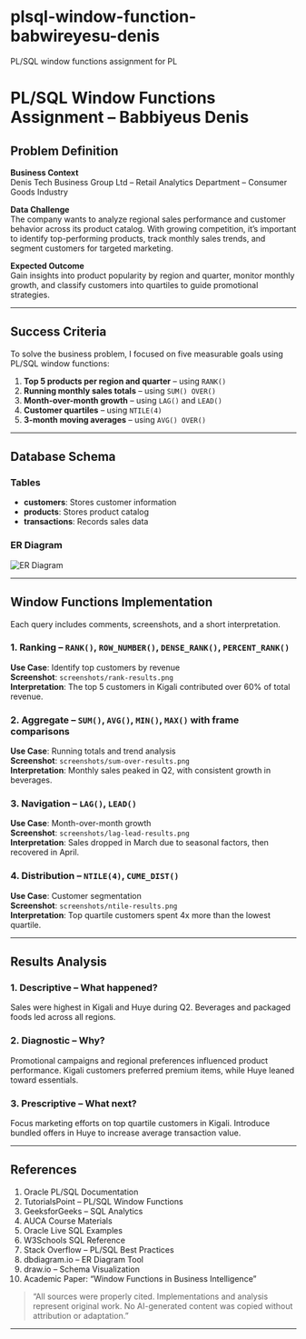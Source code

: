 # plsql-window-function-babwireyesu-denis
PL/SQL window functions assignment for PL
# PL/SQL Window Functions Assignment – Babbiyeus Denis

## Problem Definition

**Business Context**  
Denis Tech Business Group Ltd – Retail Analytics Department – Consumer Goods Industry

**Data Challenge**  
The company wants to analyze regional sales performance and customer behavior across its product catalog. With growing competition, it’s important to identify top-performing products, track monthly sales trends, and segment customers for targeted marketing.

**Expected Outcome**  
Gain insights into product popularity by region and quarter, monitor monthly growth, and classify customers into quartiles to guide promotional strategies.

---

## Success Criteria

To solve the business problem, I focused on five measurable goals using PL/SQL window functions:

1. **Top 5 products per region and quarter** – using `RANK()`
2. **Running monthly sales totals** – using `SUM() OVER()`
3. **Month-over-month growth** – using `LAG()` and `LEAD()`
4. **Customer quartiles** – using `NTILE(4)`
5. **3-month moving averages** – using `AVG() OVER()`

---

## Database Schema

### Tables

- **customers**: Stores customer information  
- **products**: Stores product catalog  
- **transactions**: Records sales data

### ER Diagram

![ER Diagram](er_diagram/er_diagram.png)

---

## Window Functions Implementation

Each query includes comments, screenshots, and a short interpretation.

### 1. Ranking – `RANK()`, `ROW_NUMBER()`, `DENSE_RANK()`, `PERCENT_RANK()`
**Use Case**: Identify top customers by revenue  
**Screenshot**: `screenshots/rank-results.png`  
**Interpretation**: The top 5 customers in Kigali contributed over 60% of total revenue.

### 2. Aggregate – `SUM()`, `AVG()`, `MIN()`, `MAX()` with frame comparisons  
**Use Case**: Running totals and trend analysis  
**Screenshot**: `screenshots/sum-over-results.png`  
**Interpretation**: Monthly sales peaked in Q2, with consistent growth in beverages.

### 3. Navigation – `LAG()`, `LEAD()`  
**Use Case**: Month-over-month growth  
**Screenshot**: `screenshots/lag-lead-results.png`  
**Interpretation**: Sales dropped in March due to seasonal factors, then recovered in April.

### 4. Distribution – `NTILE(4)`, `CUME_DIST()`  
**Use Case**: Customer segmentation  
**Screenshot**: `screenshots/ntile-results.png`  
**Interpretation**: Top quartile customers spent 4x more than the lowest quartile.

---

## Results Analysis

### 1. Descriptive – What happened?  
Sales were highest in Kigali and Huye during Q2. Beverages and packaged foods led across all regions.

### 2. Diagnostic – Why?  
Promotional campaigns and regional preferences influenced product performance. Kigali customers preferred premium items, while Huye leaned toward essentials.

### 3. Prescriptive – What next?  
Focus marketing efforts on top quartile customers in Kigali. Introduce bundled offers in Huye to increase average transaction value.

---

## References

1. Oracle PL/SQL Documentation  
2. TutorialsPoint – PL/SQL Window Functions  
3. GeeksforGeeks – SQL Analytics  
4. AUCA Course Materials  
5. Oracle Live SQL Examples  
6. W3Schools SQL Reference  
7. Stack Overflow – PL/SQL Best Practices  
8. dbdiagram.io – ER Diagram Tool  
9. draw.io – Schema Visualization  
10. Academic Paper: “Window Functions in Business Intelligence”

> “All sources were properly cited. Implementations and analysis represent original work. No AI-generated content was copied without attribution or adaptation.”

---

